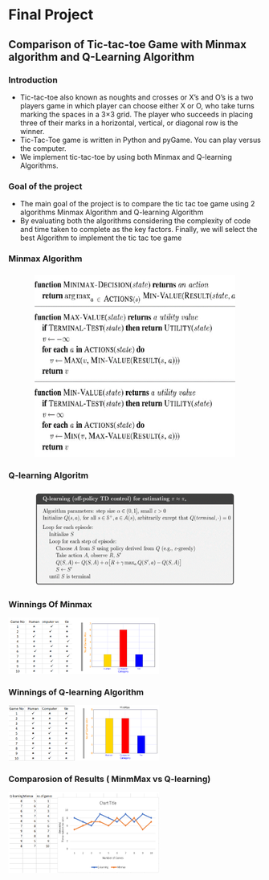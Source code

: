 # Final Project
## Comparison of Tic-tac-toe Game with Minmax algorithm and Q-Learning Algorithm
### Introduction

*	Tic-tac-toe also known as noughts and crosses or X’s and O’s is a two players game in which player can choose either X or O, who take turns marking the spaces in a 3×3 grid. The player who succeeds in placing three of their marks in a horizontal, vertical, or diagonal row is the winner.
* Tic-Tac-Toe game is written in Python and pyGame. You can play versus the computer.
*	We implement tic-tac-toe by using both Minmax and Q-learning Algorithms.

### Goal of the project
*	The main goal of the project is to compare the tic tac toe game using 2 algorithms
Minmax Algorithm and Q-learning Algorithm
*	By evaluating both the algorithms considering the complexity of code and time taken to complete as the key factors. Finally, we will select the best Algorithm to implement the tic tac toe game

### Minmax Algorithm
<h3 align="center">
<img src="MinmMax Algorithm.png" width="400">
 </h3>                                 

### Q-learning Algoritm
<h3 align="center">
<img src="Q-learning Algorithm.png" width="400">
</h3> 
                                               
### Winnings Of Minmax
<img src="Minmax winnings.png" width="300">

### Winnings of Q-learning Algorithm
<img src="Q learning winning.PNG" width="300">

### Comparosion of Results ( MinmMax vs Q-learning)
<img src="Comparision.png.PNG" width="300">
